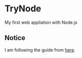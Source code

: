 # TryNode
My first web appliation with Node.js

## Notice
I am following the guide from [here](https://www.nodebeginner.org/index-zh-cn.html).